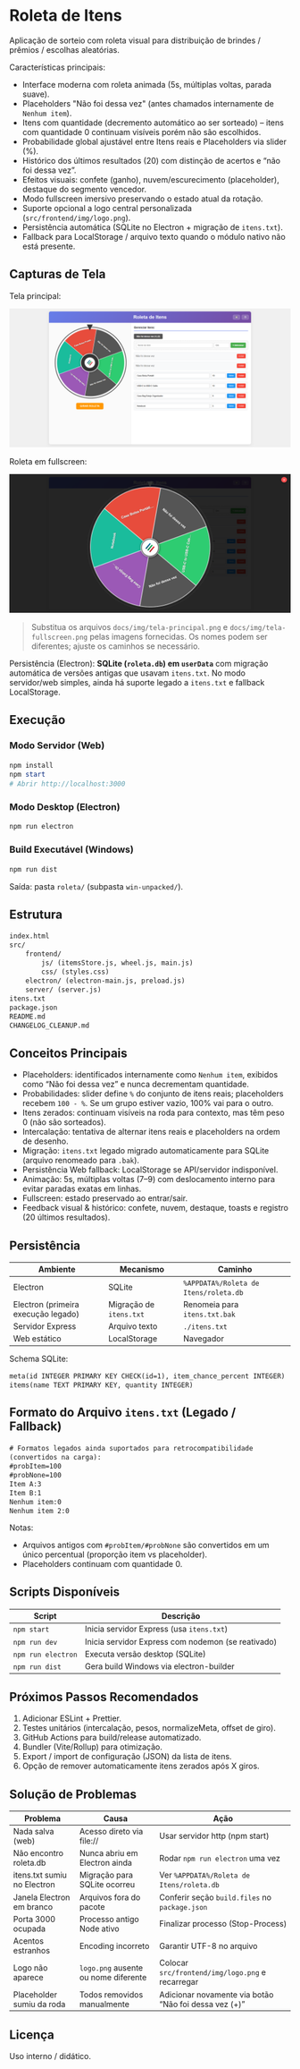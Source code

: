 # Roleta de Itens

Aplicação de sorteio com roleta visual para distribuição de brindes / prêmios / escolhas aleatórias.

Características principais:
- Interface moderna com roleta animada (5s, múltiplas voltas, parada suave).
- Placeholders "Não foi dessa vez" (antes chamados internamente de `Nenhum item`).
- Itens com quantidade (decremento automático ao ser sorteado) – itens com quantidade 0 continuam visíveis porém não são escolhidos.
- Probabilidade global ajustável entre Itens reais e Placeholders via slider (%).
- Histórico dos últimos resultados (20) com distinção de acertos e “não foi dessa vez”.
- Efeitos visuais: confete (ganho), nuvem/escurecimento (placeholder), destaque do segmento vencedor.
- Modo fullscreen imersivo preservando o estado atual da rotação.
- Suporte opcional a logo central personalizada (`src/frontend/img/logo.png`).
- Persistência automática (SQLite no Electron + migração de `itens.txt`).
- Fallback para LocalStorage / arquivo texto quando o módulo nativo não está presente.

## Capturas de Tela

Tela principal:

![Tela Principal](docs/img/tela-principal.png)

Roleta em fullscreen:

![Roleta Fullscreen](docs/img/tela-fullscreen.png)

> Substitua os arquivos `docs/img/tela-principal.png` e `docs/img/tela-fullscreen.png` pelas imagens fornecidas. Os nomes podem ser diferentes; ajuste os caminhos se necessário.

Persistência (Electron): **SQLite (`roleta.db`) em `userData`** com migração automática de versões antigas que usavam `itens.txt`.
No modo servidor/web simples, ainda há suporte legado a `itens.txt` e fallback LocalStorage.

## Execução

### Modo Servidor (Web)
```powershell
npm install
npm start
# Abrir http://localhost:3000
```

### Modo Desktop (Electron)
```powershell
npm run electron
```

### Build Executável (Windows)
```powershell
npm run dist
```
Saída: pasta `roleta/` (subpasta `win-unpacked/`).

## Estrutura
```
index.html
src/
	frontend/
		js/ (itemsStore.js, wheel.js, main.js)
		css/ (styles.css)
	electron/ (electron-main.js, preload.js)
	server/ (server.js)
itens.txt
package.json
README.md
CHANGELOG_CLEANUP.md
```

## Conceitos Principais
- Placeholders: identificados internamente como `Nenhum item`, exibidos como “Não foi dessa vez” e nunca decrementam quantidade.
- Probabilidades: slider define `%` do conjunto de itens reais; placeholders recebem `100 - %`. Se um grupo estiver vazio, 100% vai para o outro.
- Itens zerados: continuam visíveis na roda para contexto, mas têm peso 0 (não são sorteados).
- Intercalação: tentativa de alternar itens reais e placeholders na ordem de desenho.
- Migração: `itens.txt` legado migrado automaticamente para SQLite (arquivo renomeado para `.bak`).
- Persistência Web fallback: LocalStorage se API/servidor indisponível.
- Animação: 5s, múltiplas voltas (7–9) com deslocamento interno para evitar paradas exatas em linhas.
- Fullscreen: estado preservado ao entrar/sair.
- Feedback visual & histórico: confete, nuvem, destaque, toasts e registro (20 últimos resultados).

## Persistência

| Ambiente | Mecanismo | Caminho |
|----------|-----------|---------|
| Electron | SQLite | `%APPDATA%/Roleta de Itens/roleta.db` |
| Electron (primeira execução legado) | Migração de `itens.txt` | Renomeia para `itens.txt.bak` |
| Servidor Express | Arquivo texto | `./itens.txt` |
| Web estático | LocalStorage | Navegador |

Schema SQLite:
```
meta(id INTEGER PRIMARY KEY CHECK(id=1), item_chance_percent INTEGER)
items(name TEXT PRIMARY KEY, quantity INTEGER)
```

## Formato do Arquivo `itens.txt` (Legado / Fallback)
```
# Formatos legados ainda suportados para retrocompatibilidade (convertidos na carga):
#probItem=100
#probNone=100
Item A:3
Item B:1
Nenhum item:0
Nenhum item 2:0
```
Notas:
- Arquivos antigos com `#probItem/#probNone` são convertidos em um único percentual (proporção item vs placeholder).
- Placeholders continuam com quantidade 0.

## Scripts Disponíveis
| Script | Descrição |
|--------|-----------|
| `npm start` | Inicia servidor Express (usa `itens.txt`) |
| `npm run dev` | Inicia servidor Express com nodemon (se reativado) |
| `npm run electron` | Executa versão desktop (SQLite) |
| `npm run dist` | Gera build Windows via electron-builder |

## Próximos Passos Recomendados
1. Adicionar ESLint + Prettier.
2. Testes unitários (intercalação, pesos, normalizeMeta, offset de giro).
3. GitHub Actions para build/release automatizado.
4. Bundler (Vite/Rollup) para otimização.
5. Export / import de configuração (JSON) da lista de itens.
6. Opção de remover automaticamente itens zerados após X giros.

## Solução de Problemas
| Problema | Causa | Ação |
|----------|-------|------|
| Nada salva (web) | Acesso direto via file:// | Usar servidor http (npm start) |
| Não encontro roleta.db | Nunca abriu em Electron ainda | Rodar `npm run electron` uma vez |
| itens.txt sumiu no Electron | Migração para SQLite ocorreu | Ver `%APPDATA%/Roleta de Itens/roleta.db` |
| Janela Electron em branco | Arquivos fora do pacote | Conferir seção `build.files` no `package.json` |
| Porta 3000 ocupada | Processo antigo Node ativo | Finalizar processo (Stop-Process) |
| Acentos estranhos | Encoding incorreto | Garantir UTF-8 no arquivo |
| Logo não aparece | `logo.png` ausente ou nome diferente | Colocar `src/frontend/img/logo.png` e recarregar |
| Placeholder sumiu da roda | Todos removidos manualmente | Adicionar novamente via botão “Não foi dessa vez (+)” |

## Licença
Uso interno / didático.
